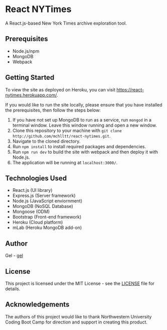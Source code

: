 # React NYTimes
A React.js-based New York Times archive exploration tool.

## Prerequisites
- Node.js/npm
- MongoDB
- Webpack

## Getting Started
To view the site as deployed on Heroku, you can visit <https://react-nytimes.herokuapp.com/>.

If you would like to run the site locally, please ensure that you have installed the prerequisites, then follow the steps below:

1. If you have not set up MongoDB to run as a service, run `mongod` in a terminal window. Leave this window running and open a new window. 
2. Clone this repository to your machine with `git clone http://github.com/mchlltt/react-nytimes.git`.
3. Navigate to the cloned directory.
4. Run `npm install` to install required packages and dependencies.
5. Run `npm run dev` to build the site with webpack and then deploy it with Node.js.
5. The application will be running at `localhost:3000/`.

## Technologies Used
- React.js (UI library)
- Express.js (Server framework)
- Node.js (JavaScript enviornment)
- MongoDB (NoSQL Database)
- Mongoose (ODM)
- Bootstrap (Front-end framework)
- Heroku (Cloud platform)
- mLab (Heroku MongoDB add-on)

## Author
Gel - [gel](https://github.com/IamGiel)

## License
This project is licensed under the MIT License - see the [LICENSE](LICENSE.md) file for details.

## Acknowledgements
The authors of this project would like to thank Northwestern University Coding Boot Camp for direction and support in creating this product.